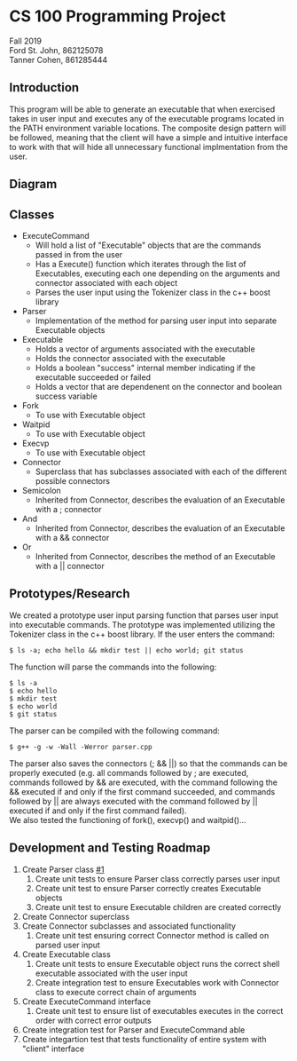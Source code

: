 # CS 100 Programming Project
Fall 2019  
Ford St. John, 862125078  
Tanner Cohen, 861285444

## Introduction
This program will be able to generate an executable that when exercised takes in user input and executes any of the executable programs located in the PATH environment variable locations.  The composite design pattern will be followed, meaning that the client will have a simple and intuitive interface to work with that will hide all unnecessary functional implmentation from the user.    

## Diagram

## Classes
* ExecuteCommand
  * Will hold a list of "Executable" objects that are the commands passed in from the user
  * Has a Execute() function which iterates through the list of Executables, executing each one depending on the arguments and connector associated with each object
  * Parses the user input using the Tokenizer class in the c++ boost library
* Parser
  * Implementation of the method for parsing user input into separate Executable objects
* Executable
  * Holds a vector<string> of arguments associated with the executable
  * Holds the connector associated with the executable
  * Holds a boolean "success" internal member indicating if the executable succeeded or failed
  * Holds a vector<children> that are dependenent on the connector and boolean success variable
* Fork
  * To use with Executable object
* Waitpid
  * To use with Executable object
* Execvp
  * To use with Executable object
* Connector
  * Superclass that has subclasses associated with each of the different possible connectors
* Semicolon
    * Inherited from Connector, describes the evaluation of an Executable with a ; connector
* And
    * Inherited from Connector, describes the evaluation of an Executable with a && connector
* Or
    * Inherited from Connector, describes the method of an Executable with a || connector

## Prototypes/Research
We created a prototype user input parsing function that parses user input into executable commands.  The prototype was implemented utilizing the Tokenizer class in the c++ boost library.  If the user enters the command:
```shell
$ ls -a; echo hello && mkdir test || echo world; git status
```
The function will parse the commands into the following:
```shell
$ ls -a
$ echo hello
$ mkdir test
$ echo world
$ git status
```
The parser can be compiled with the following command:
```shell
$ g++ -g -w -Wall -Werror parser.cpp
```
The parser also saves the connectors (; && ||) so that the commands can be properly executed (e.g. all commands followed by ; are executed, commands followed by && are executed, with the command following the && executed if and only if the first command succeeded, and commands followed by || are always executed with the command followed by || executed if and only if the first command failed).  
We also tested the functioning of fork(), execvp() and waitpid()...

## Development and Testing Roadmap
1. Create Parser class [#1](https://github.com/cs100/assignment-git_shorty_assn/issues/1)
   1. Create unit tests to ensure Parser class correctly parses user input 
   1. Create unit test to ensure Parser correctly creates Executable objects
   1. Create unit test to ensure Executable children are created correctly
1. Create Connector superclass 
1. Create Connector subclasses and associated functionality
   1. Create unit test ensuring correct Connector method is called on parsed user input
1. Create Executable class
   1. Create unit tests to ensure Executable object runs the correct shell executable associated with the user input
   1. Create integration test to ensure Executables work with Connector class to execute correct chain of arguments
1. Create ExecuteCommand interface
   1. Create unit test to ensure list of executables executes in the correct order with correct error outputs
1. Create integration test for Parser and ExecuteCommand
able
1. Create integartion test that tests functionality of entire system with "client" interface


